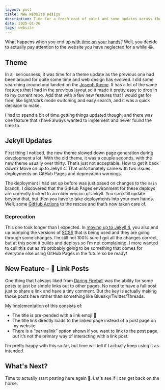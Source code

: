 ```yaml
---
layout: post
title: New Website Design
description: Time for a fresh coat of paint and some updates across the board.
date: 2025-01-26
tags: website
---
```


What happens when you end up [with time on your hands](https://tomarra.com/2025/01/13/Moving-On-From-VGV.html)? Well, you decide to actually pay attention to the website you have neglected for a while 😂.

## Theme

In all seriousness, it was time for a theme update as the previous one had been around for quite some time and web design has evolved. I did some searching around and landed on the [Joseph theme](https://jekyllthemes.io/theme/joseph-blog-jekyll-theme). It has a lot of the same features that I had in the previous layout so it made it pretty easy to drop in to my current repo. Add that with a few new features that I would get for free, like light/dark mode switching and easy search, and it was a quick decision to make.

I had to spend a bit of time getting things updated though, and there was one feature that I have always wanted to implement and never found the time to.

## Jekyll Updates

First thing I noticed, the new theme slowed down page generation during development a lot. With the old theme, it was a couple seconds, with the new theme usually over thirty. That’s just not acceptable. How to get it back down? Move on up to Jekyll 4. That unfortunately came with two issues: deployments on GitHub Pages and deprecation warnings.

The deployment I had set up before was just based on changes to the `main` branch. I discovered that the GitHub Pages environment for these deploys are currently locked to an older version of Jekyll. You can still update beyond that, but then you have to take deployments into your own hands. Well, some [GitHub Actions](https://github.com/tomarra/tomarra.github.io/blob/main/.github/workflows/jekyll_deploy.yml) to the rescue and that’s now taken care of.

### Deprecation

This one took longer than I expected. In [moving up to Jekyll 4](https://jekyllrb.com/docs/upgrading/3-to-4/), you also end up bumping the versions of [SCSS](https://sass-lang.com) that is being used and they are going through some changes. I’m still not 100% sure I got all the changes correct, but at this point it builds and deploys so I’m not complaining. I more wanted to call this out as it’s probably going to be something that comes for everyone else using GitHub Pages in the future so be ready!

## New Feature - 🔗 Link Posts

One thing that I always liked from [Daring Fireball](https://daringfireball.net) was the ability for some posts to just be simple links out to other pages. No need to have a full post just to share a link and have a tiny comment. But the key is actually making those posts here rather than something like Bluesky/Twitter/Threads.

My implementation of this consists of:

- The title is pre-pended with a link emoji 🔗
- The title link directly loads to the linked page instead of a post page on my website
- There is a “permalink” option shown if you want to link to the post page, but it’s not the primary way of interacting with a link post.

I’m pretty happy with this so far, but time will tell if I actually keep using it as intended.

## What's Next?

Time to actually start posting here again 🙂. Let's see if I can get back on the horse.
